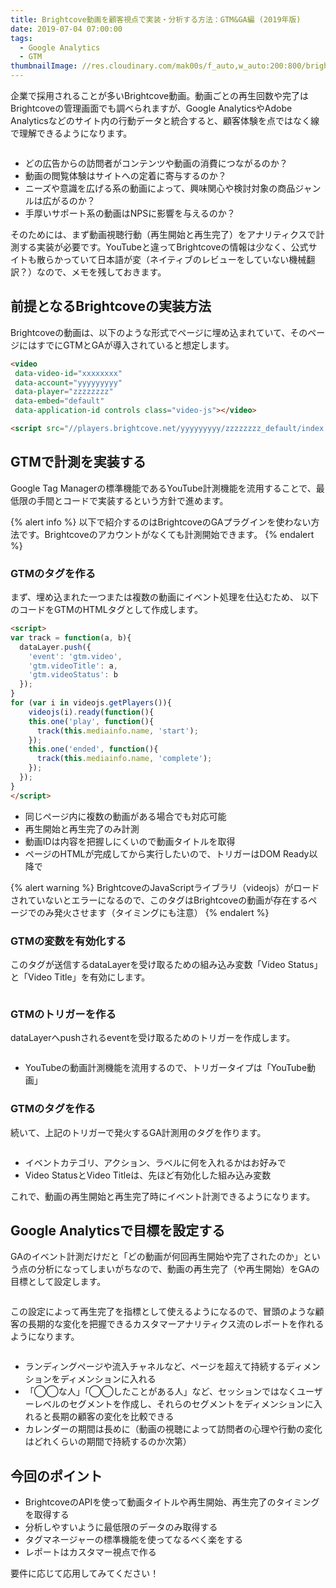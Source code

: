 ```yaml
---
title: Brightcove動画を顧客視点で実装・分析する方法：GTM&GA編 (2019年版)
date: 2019-07-04 07:00:00
tags:
  - Google Analytics
  - GTM
thumbnailImage: //res.cloudinary.com/mak00s/f_auto,w_auto:200:800/brightcove-gtm-ga
---
```

企業で採用されることが多いBrightcove動画。動画ごとの再生回数や完了はBrightcoveの管理画面でも調べられますが、Google AnalyticsやAdobe Analyticsなどのサイト内の行動データと統合すると、顧客体験を点ではなく線で理解できるようになります。

<img src="//res.cloudinary.com/mak00s/f_auto,w_auto:200:800/gtm-brightcove-report" alt="" sizes="100vw" />

- どの広告からの訪問者がコンテンツや動画の消費につながるのか？
- 動画の閲覧体験はサイトへの定着に寄与するのか？
- ニーズや意識を広げる系の動画によって、興味関心や検討対象の商品ジャンルは広がるのか？
- 手厚いサポート系の動画はNPSに影響を与えるのか？

そのためには、まず動画視聴行動（再生開始と再生完了）をアナリティクスで計測する実装が必要です。YouTubeと違ってBrightcoveの情報は少なく、公式サイトも散らかっていて日本語が変（ネイティブのレビューをしていない機械翻訳？）なので、メモを残しておきます。
<!-- more -->

## 前提となるBrightcoveの実装方法

Brightcoveの動画は、以下のような形式でページに埋め込まれていて、そのページにはすでにGTMとGAが導入されていると想定します。

```html
<video
 data-video-id="xxxxxxxx"
 data-account="yyyyyyyyy"
 data-player="zzzzzzzz"
 data-embed="default"
 data-application-id controls class="video-js"></video>

<script src="//players.brightcove.net/yyyyyyyyy/zzzzzzzz_default/index.min.js"></script>
```

## GTMで計測を実装する
Google Tag Managerの標準機能であるYouTube計測機能を流用することで、最低限の手間とコードで実装するという方針で進めます。

{% alert info %}
以下で紹介するのはBrightcoveのGAプラグインを使わない方法です。Brightcoveのアカウントがなくても計測開始できます。
{% endalert %}

### GTMのタグを作る

まず、埋め込まれた一つまたは複数の動画にイベント処理を仕込むため、
以下のコードをGTMのHTMLタグとして作成します。
```html
<script>
var track = function(a, b){
  dataLayer.push({
    'event': 'gtm.video',
    'gtm.videoTitle': a,
    'gtm.videoStatus': b
  });
}
for (var i in videojs.getPlayers()){
    videojs(i).ready(function(){
    this.one('play', function(){
      track(this.mediainfo.name, 'start');
    });
    this.one('ended', function(){
      track(this.mediainfo.name, 'complete');
    });
  });
}
</script>
```

- 同じページ内に複数の動画がある場合でも対応可能
- 再生開始と再生完了のみ計測
- 動画IDは内容を把握しにくいので動画タイトルを取得
- ページのHTMLが完成してから実行したいので、トリガーはDOM Ready以降で

{% alert warning %}
BrightcoveのJavaScriptライブラリ（videojs）がロードされていないとエラーになるので、このタグはBrightcoveの動画が存在するページでのみ発火させます（タイミングにも注意）
{% endalert %}

### GTMの変数を有効化する

このタグが送信するdataLayerを受け取るための組み込み変数「Video Status」と「Video Title」を有効にします。

<img src="//res.cloudinary.com/mak00s/f_auto,w_auto:200:800/gtm-brightcove-var" alt="" sizes="100vw" />

### GTMのトリガーを作る
dataLayerへpushされるeventを受け取るためのトリガーを作成します。

<img src="//res.cloudinary.com/mak00s/f_auto,w_auto:200:800/gtm-brightcove-trigger" alt="" sizes="100vw" />

- YouTubeの動画計測機能を流用するので、トリガータイプは「YouTube動画」

### GTMのタグを作る
続いて、上記のトリガーで発火するGA計測用のタグを作ります。

<img src="//res.cloudinary.com/mak00s/f_auto,w_auto:200:800/gtm-brightcove-tag" alt="" sizes="100vw" />

- イベントカテゴリ、アクション、ラベルに何を入れるかはお好みで
- Video StatusとVideo Titleは、先ほど有効化した組み込み変数

これで、動画の再生開始と再生完了時にイベント計測できるようになります。

## Google Analyticsで目標を設定する
GAのイベント計測だけだと「どの動画が何回再生開始や完了されたのか」という点の分析になってしまいがちなので、動画の再生完了（や再生開始）をGAの目標として設定します。

<img src="//res.cloudinary.com/mak00s/f_auto,w_auto:200:800/gtm-brightcove-ga-goal" alt="" sizes="100vw" />

この設定によって再生完了を指標として使えるようになるので、冒頭のような顧客の長期的な変化を把握できるカスタマーアナリティクス流のレポートを作れるようになります。

<img src="//res.cloudinary.com/mak00s/f_auto,w_auto:200:800/gtm-brightcove-report" alt="" sizes="100vw" />

- ランディングページや流入チャネルなど、ページを超えて持続するディメンションをディメンションに入れる
- 「◯◯な人」「◯◯したことがある人」など、セッションではなくユーザーレベルのセグメントを作成し、それらのセグメントをディメンションに入れると長期の顧客の変化を比較できる
- カレンダーの期間は長めに（動画の視聴によって訪問者の心理や行動の変化はどれくらいの期間で持続するのか次第）

## 今回のポイント
- BrightcoveのAPIを使って動画タイトルや再生開始、再生完了のタイミングを取得する
- 分析しやすいように最低限のデータのみ取得する
- タグマネージャーの標準機能を使ってなるべく楽をする
- レポートはカスタマー視点で作る

要件に応じて応用してみてください！
